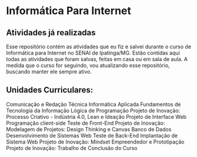 # Informática Para Internet
## Atividades já realizadas
Esse repositório contém as atividades que eu fiz e salvei durante o curso de Informática para Internet no SENAI de Ipatinga/MG.
Estão contidas aqui todas as atividades que foram salvas, feitas em casa ou em sala de aula.
A medida que o curso for seguindo, vou atualizando esse repositório, buscando manter ele sempre ativo.
## Unidades Curriculares:
Comunicação e Redação Técnica
Informática Aplicada
Fundamentos de Tecnologia da Informação
Lógica de Programação
Projeto de Inovação: Processo Criativo - Indústria 4.0, Lean e Ideação
Projeto de Interface Web
Programação client-side
Teste de Front-End
Projeto de Inovação: Modelagem de Projetos: Design Thinking e Canvas
Banco de Dados
Desenvolvimento de Sistemas Web
Teste de Back-End
Implantação de Sistema Web
Projeto de Inovação: Mindset Empreendedor e Prototipação
Projeto de Inovação: Trabalho de Conclusão do Curso